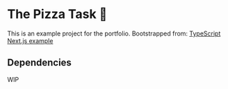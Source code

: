 # The Pizza Task 🍕

This is an example project for the portfolio.
Bootstrapped from: [TypeScript Next.js example](https://github.com/vercel/next.js/tree/canary/examples/with-typescript)

## Dependencies

WIP
